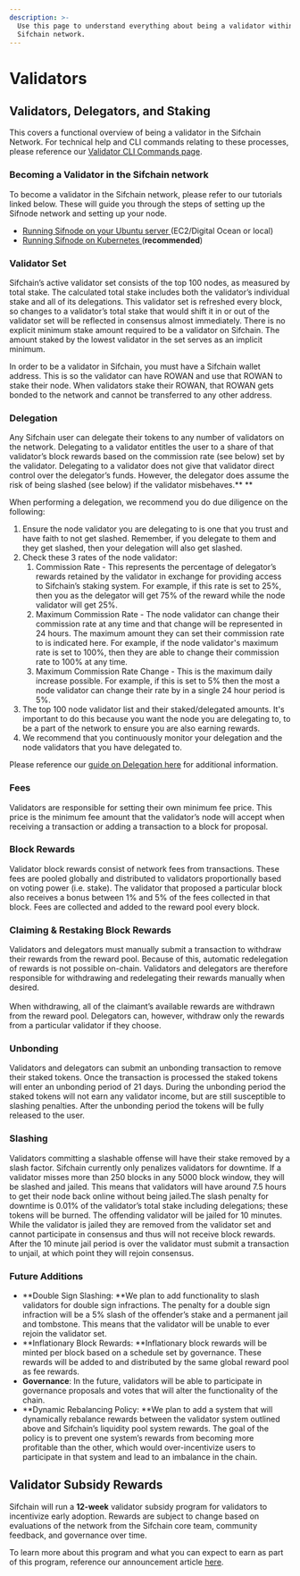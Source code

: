 ```yaml
---
description: >-
  Use this page to understand everything about being a validator within the
  Sifchain network.
---
```


# Validators

## **Validators, Delegators, and Staking**

This covers a functional overview of being a validator in the Sifchain Network. For technical help and CLI commands relating to these processes, please reference our [Validator CLI Commands page](https://docs.sifchain.finance/roles/validators/validator-cli-commands).&#x20;

### **Becoming a Validator in the Sifchain network**

To become a validator in the Sifchain network, please refer to our tutorials linked below. These will guide you through the steps of setting up the Sifnode network and setting up your node.

* [Running Sifnode on your Ubuntu server ](https://docs.sifchain.finance/resources/tutorials/running-sifchain-validator-on-kubernetes/running-sifnode-on-your-ubuntu-server)(EC2/Digital Ocean or local)
* [Running Sifnode on Kubernetes ](https://docs.sifchain.finance/resources/tutorials/running-sifchain-validator-on-kubernetes/running-sifnode-on-kubernetes)(**recommended**)

### **Validator Set**

Sifchain’s active validator set consists of the top 100 nodes, as measured by total stake. The calculated total stake includes both the validator’s individual stake and all of its delegations. This validator set is refreshed every block, so changes to a validator’s total stake that would shift it in or out of the validator set will be reflected in consensus almost immediately. There is no explicit minimum stake amount required to be a validator on Sifchain. The amount staked by the lowest validator in the set serves as an implicit minimum.

In order to be a validator in Sifchain, you must have a Sifchain wallet address. This is so the validator can have ROWAN and use that ROWAN to stake their node. When validators stake their ROWAN, that ROWAN gets bonded to the network and cannot be transferred to any other address.

### **Delegation**

Any Sifchain user can delegate their tokens to any number of validators on the network. Delegating to a validator entitles the user to a share of that validator’s block rewards based on the commission rate (see below) set by the validator. Delegating to a validator does not give that validator direct control over the delegator’s funds. However, the delegator does assume the risk of being slashed (see below) if the validator misbehaves.** **

When performing a delegation, we recommend you do due diligence on the following:

1. Ensure the node validator you are delegating to is one that you trust and have faith to not get slashed. Remember, if you delegate to them and they get slashed, then your delegation will also get slashed.
2. Check these 3 rates of the node validator:&#x20;
   1. Commission Rate - This represents the percentage of delegator’s rewards retained by the validator in exchange for providing access to Sifchain’s staking system. For example, if this rate is set to 25%, then you as the delegator will get 75% of the reward while the node validator will get 25%.
   2. Maximum Commission Rate - The node validator can change their commission rate at any time and that change will be represented in 24 hours. The maximum amount they can set their commission rate to is indicated here. For example, if the node validator's maximum rate is set to 100%, then they are able to change their commission rate to 100% at any time.
   3. Maximum Commission Rate Change - This is the maximum daily increase possible. For example, if this is set to 5% then the most a node validator can change their rate by in a single 24 hour period is 5%.
3. The top 100 node validator list and their staked/delegated amounts. It's important to do this because you want the node you are delegating to, to be a part of the network to ensure you are also earning rewards.
4. We recommend that you continuously monitor your delegation and the node validators that you have delegated to.

Please reference our [guide on Delegation here](https://docs.sifchain.finance/roles/delegators) for additional information.

### **Fees**

Validators are responsible for setting their own minimum fee price. This price is the minimum fee amount that the validator’s node will accept when receiving a transaction or adding a transaction to a block for proposal.

### Block Rewards

Validator block rewards consist of network fees from transactions. These fees are pooled globally and distributed to validators proportionally based on voting power (i.e. stake). The validator that proposed a particular block also receives a bonus between 1% and 5% of the fees collected in that block. Fees are collected and added to the reward pool every block.

### Claiming & Restaking Block Rewards

Validators and delegators must manually submit a transaction to withdraw their rewards from the reward pool. Because of this, automatic redelegation of rewards is not possible on-chain. Validators and delegators are therefore responsible for withdrawing and redelegating their rewards manually when desired.\
\
When withdrawing, all of the claimant’s available rewards are withdrawn from the reward pool. Delegators can, however, withdraw only the rewards from a particular validator if they choose.

### **Unbonding**

Validators and delegators can submit an unbonding transaction to remove their staked tokens. Once the transaction is processed the staked tokens will enter an unbonding period of 21 days. During the unbonding period the staked tokens will not earn any validator income, but are still susceptible to slashing penalties. After the unbonding period the tokens will be fully released to the user.

### Slashing

Validators committing a slashable offense will have their stake removed by a slash factor. Sifchain currently only penalizes validators for downtime. If a validator misses more than 250 blocks in any 5000 block window, they will be slashed and jailed. This means that validators will have around 7.5 hours to get their node back online without being jailed.The slash penalty for downtime is 0.01% of the validator’s total stake including delegations; these tokens will be burned. The offending validator will be jailed for 10 minutes. While the validator is jailed they are removed from the validator set and cannot participate in consensus and thus will not receive block rewards. After the 10 minute jail period is over the validator must submit a transaction to unjail, at which point they will rejoin consensus.

### Future Additions

* **Double Sign Slashing: **We plan to add functionality to slash validators for double sign infractions. The penalty for a double sign infraction will be a 5% slash of the offender’s stake and a permanent jail and tombstone. This means that the validator will be unable to ever rejoin the validator set.
* **Inflationary Block Rewards: **Inflationary block rewards will be minted per block based on a schedule set by governance. These rewards will be added to and distributed by the same global reward pool as fee rewards.
* **Governance**: In the future, validators will be able to participate in governance proposals and votes that will alter the functionality of the chain.
* **Dynamic Rebalancing Policy: **We plan to add a system that will dynamically rebalance rewards between the validator system outlined above and Sifchain’s liquidity pool system rewards. The goal of the policy is to prevent one system’s rewards from becoming more profitable than the other, which would over-incentivize users to participate in that system and lead to an imbalance in the chain.

## Validator Subsidy Rewards

Sifchain will run a **12-week** validator subsidy program for validators to incentivize early adoption. Rewards are subject to change based on evaluations of the network from the Sifchain core team, community feedback, and governance over time.

To learn more about this program and what you can expect to earn as part of this program, reference our announcement article [here](https://medium.com/sifchain-finance/uses-for-rowan-the-polyvalent-token-for-omni-chain-decentralized-exchange-dex-3207e7f70f02).
